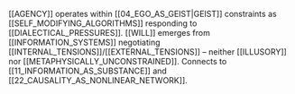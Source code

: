 [[AGENCY]] operates within [[04_EGO_AS_GEIST|GEIST]] constraints as [[SELF_MODIFYING_ALGORITHMS]] responding to [[DIALECTICAL_PRESSURES]]. [[WILL]] emerges from [[INFORMATION_SYSTEMS]] negotiating [[INTERNAL_TENSIONS]]/[[EXTERNAL_TENSIONS]] – neither [[ILLUSORY]] nor [[METAPHYSICALLY_UNCONSTRAINED]]. Connects to [[11_INFORMATION_AS_SUBSTANCE]] and [[22_CAUSALITY_AS_NONLINEAR_NETWORK]].